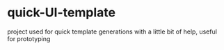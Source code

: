 # quick-UI-template
project used for quick template generations with a little bit of help, useful for prototyping
